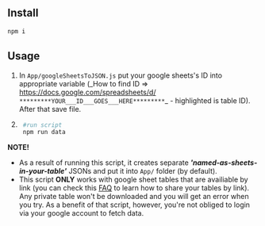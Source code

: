 ## Install

```bash
npm i
```

## Usage

1. In `App/googleSheetsToJSON.js` put your google sheets's ID into appropriate variable (\_How to find ID => https://docs.google.com/spreadsheets/d/ `*********YOUR___ID___GOES___HERE*********`\_ - highlighted is table ID). After that save file.

2. ```bash
    #run script
    npm run data
   ```

**NOTE!**

- As a result of running this script, it creates separate **_'named-as-sheets-in-your-table'_** JSONs and put it into `App/` folder (by default).
- This script **ONLY** works with google sheet tables that are availiable by link (you can check this [FAQ](https://support.google.com/docs/answer/2494822?hl=en&ref_topic=4671185) to learn how to share your tables by link). Any private table won't be downloaded and you will get an error when you try. As a benefit of that script, however, you're not obliged to login via your google account to fetch data.
